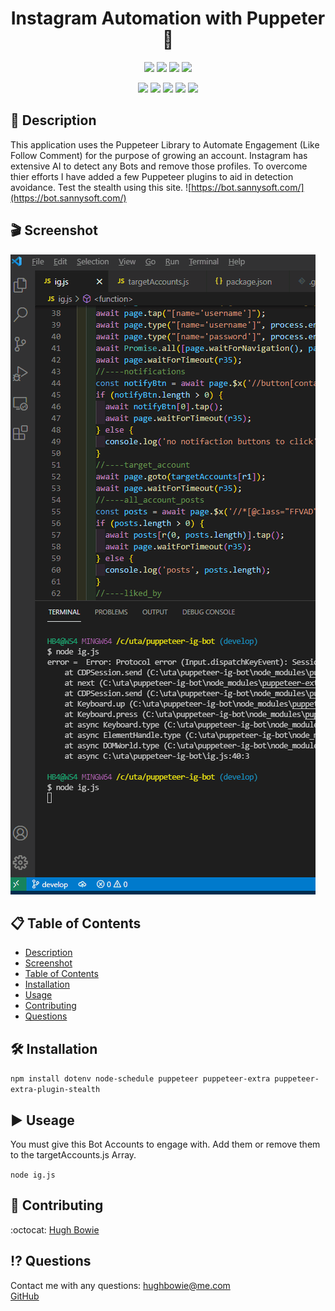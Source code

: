 <h1 align="center">Instagram Automation with Puppeter🚀</h1>

<p align="center">
    <img src="https://img.shields.io/github/repo-size/hugh-bowie/puppeteer-ig-bot" />
    <img src="https://img.shields.io/github/languages/top/hugh-bowie/puppeteer-ig-bot"  />
    <img src="https://img.shields.io/github/issues/hugh-bowie/puppeteer-ig-bot" />
    <img src="https://img.shields.io/github/last-commit/hugh-bowie/puppeteer-ig-bot" >

</p>
<p align="center">
    <img src="https://img.shields.io/badge/Node-33cc33" />
    <img src="https://img.shields.io/badge/Crontab-orange" />
    <img src="https://img.shields.io/badge/React_Router-99ccff"  />
    <img src="https://img.shields.io/badge/Puppeteer-99ff99"  />
    <img src="https://img.shields.io/badge/puppeteer-extra-stealth-ff4d4d"  />
</p>

## 📓 Description

This application uses the Puppeteer Library to Automate Engagement (Like Follow
Comment) for the purpose of growing an account. Instagram has extensive AI to
detect any Bots and remove those profiles. To overcome thier efforts I have
added a few Puppeteer plugins to aid in detection avoidance. Test the stealth
using this site. ![https://bot.sannysoft.com/](https://bot.sannysoft.com/)

## 🎬 Screenshot

![Puppeteer-ig-bot](./assets/ig.gif)

## 📋 Table of Contents

- [Description](#description)
- [Screenshot](#Screenshot)
- [Table of Contents](#table-of-contents)
- [Installation](#installation)
- [Usage](#usage)
- [Contributing](#contributing)
- [Questions](#questions)

## 🛠 Installation

`npm install dotenv node-schedule puppeteer puppeteer-extra puppeteer-extra-plugin-stealth`

## ▶️ Useage

You must give this Bot Accounts to engage with. Add them or remove them to the
targetAccounts.js Array.

`node ig.js`

## 🍻 Contributing

:octocat: [Hugh Bowie](https://github.com/hugh-bowie)

## ⁉️ Questions

Contact me with any questions:
[hughbowie@me.com](mailto:hughbowie@me.com)<br />[GitHub](https://github.com/hugh-bowie)<br />
